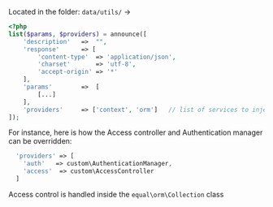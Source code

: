 Located in the folder: `data/utils/` ->

```php
<?php
list($params, $providers) = announce([
    'description'	=>	"",
    'response'      => [
        'content-type'  => 'application/json',
        'charset'       => 'utf-8',
        'accept-origin' => '*'
    ],    
    'params' 		=>	[
    	[...]
    ],    
    'providers'     => ['context', 'orm']   // list of services to inject    
]);
```

  



For instance, here is how the Access controller and Authentication manager can be overridden:

```php
  'providers' => [
	'auth'   => custom\AuthenticationManager,
	'access'  => custom\AccessController
  ]
```





Access control is handled inside the `equal\orm\Collection` class